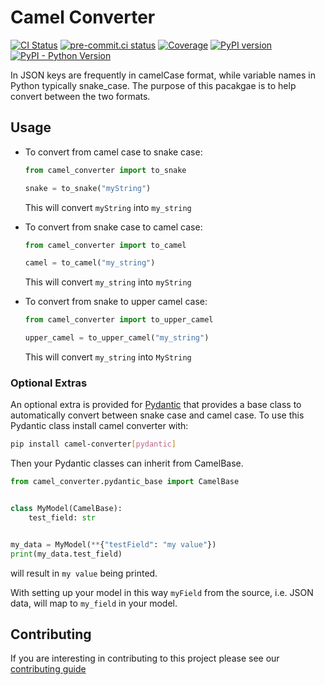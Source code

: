 # Camel Converter

[![CI Status](https://github.com/sanders41/camel-converter/workflows/CI/badge.svg?branch=main&event=push)](https://github.com/sanders41/camel-converter/actions?query=workflow%3CI+branch%3Amain+event%3Apush)
[![pre-commit.ci status](https://results.pre-commit.ci/badge/github/sanders41/camel-converter/main.svg)](https://results.pre-commit.ci/latest/github/sanders41/camel-converter/main)
[![Coverage](https://codecov.io/github/sanders41/camel-converter/coverage.svg?branch=main)](https://codecov.io/gh/sanders41/camel-converter)
[![PyPI version](https://badge.fury.io/py/camel-converter.svg)](https://badge.fury.io/py/camel-converter)
[![PyPI - Python Version](https://img.shields.io/pypi/pyversions/camel-converter?color=5cc141)](https://github.com/sanders41/camel-converter)

In JSON keys are frequently in camelCase format, while variable names in Python typically
snake_case. The purpose of this pacakgae is to help convert between the two formats.

## Usage

- To convert from camel case to snake case:

  ```py
  from camel_converter import to_snake

  snake = to_snake("myString")
  ```

  This will convert `myString` into `my_string`

- To convert from snake case to camel case:

  ```py
  from camel_converter import to_camel

  camel = to_camel("my_string")
  ```

  This will convert `my_string` into `myString`

- To convert from snake to upper camel case:

  ```py
  from camel_converter import to_upper_camel

  upper_camel = to_upper_camel("my_string")
  ```

  This will convert `my_string` into `MyString`

### Optional Extras

An optional extra is provided for [Pydantic](https://pydantic-docs.helpmanual.io/) that provides a
base class to automatically convert between snake case and camel case. To use this Pydantic class
install camel converter with:

```sh
pip install camel-converter[pydantic]
```

Then your Pydantic classes can inherit from CamelBase.

```py
from camel_converter.pydantic_base import CamelBase


class MyModel(CamelBase):
    test_field: str


my_data = MyModel(**{"testField": "my value"})
print(my_data.test_field)
```

will result in `my value` being printed.

With setting up your model in this way `myField` from the source, i.e. JSON data, will map to `my_field` in your model.

## Contributing

If you are interesting in contributing to this project please see our [contributing guide](CONTRIBUTING.md)
